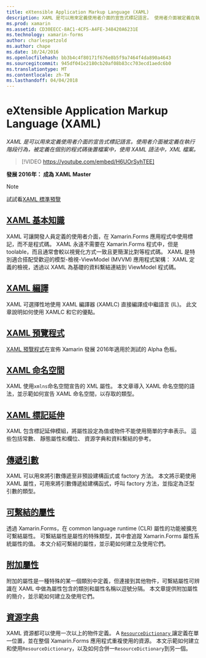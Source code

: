 ```yaml
---
title: eXtensible Application Markup Language (XAML)
description: XAML 是可以用來定義使用者介面的宣告式標記語言。 使用者介面被定義在執行階段行為，被定義在個別的程式碼後置檔案中，使用 XAML 語法中，XML 檔案。
ms.prod: xamarin
ms.assetid: CD30EECC-8AC1-4CF5-A4FE-348420A6231E
ms.technology: xamarin-forms
author: charlespetzold
ms.author: chape
ms.date: 10/24/2016
ms.openlocfilehash: bb3b4c4f80171f676e8b5f9a7464f4da890a4643
ms.sourcegitcommit: 945df041e2180cb20af08b83cc703ecd1aedc6b0
ms.translationtype: MT
ms.contentlocale: zh-TW
ms.lasthandoff: 04/04/2018
---
```

# <a name="extensible-application-markup-language-xaml"></a>eXtensible Application Markup Language (XAML)

_XAML 是可以用來定義使用者介面的宣告式標記語言。使用者介面被定義在執行階段行為，被定義在個別的程式碼後置檔案中，使用 XAML 語法中，XML 檔案。_

> [!VIDEO https://youtube.com/embed/H6UOrSyhTEE]

**發展 2016年： 成為 XAML Master**

> [!NOTE]
> 試試看[XAML 標準預覽](standard/index.md)

<a name="xaml" />

## <a name="xaml-basicsxaml-basicsindexmd"></a>[XAML 基本知識](xaml-basics/index.md)

XAML 可讓開發人員定義的使用者介面，在 Xamarin.Forms 應用程式中使用標記，而不是程式碼。 XAML 永遠不需要在 Xamarin.Forms 程式中，但是 toolable，而且通常會較以視覺化方式一致且更簡潔比對等程式碼。 XAML 是特別適合搭配受歡迎的模型-檢視-ViewModel (MVVM) 應用程式架構： XAML 定義的檢視，透過以 XAML 為基礎的資料繫結連結到 ViewModel 程式碼。

## <a name="xaml-compilationxamlcmd"></a>[XAML 編譯](xamlc.md)

XAML 可選擇性地使用 XAML 編譯器 (XAMLC) 直接編譯成中繼語言 (IL)。 此文章說明如何使用 XAMLC 和它的優點。

## <a name="xaml-previewerxaml-previewermd"></a>[XAML 預覽程式](xaml-previewer.md)

[XAML 預覽程式](~/xamarin-forms/xaml/xaml-previewer.md)在宣佈 Xamarin 發展 2016年適用於測試的 Alpha 色板。

## <a name="xaml-namespacesnamespacesmd"></a>[XAML 命名空間](namespaces.md)

XAML 使用`xmlns`命名空間宣告的 XML 屬性。 本文章導入 XAML 命名空間的語法，並示範如何宣告 XAML 命名空間，以存取的類型。

## <a name="xaml-markup-extensionsmarkup-extensionsindexmd"></a>[XAML 標記延伸](markup-extensions/index.md)

XAML 包含標記延伸模組，將屬性設定為值或物件不能使用簡單的字串表示。 這些包括常數、 靜態屬性和欄位、 資源字典和資料繫結的參考。

## <a name="passing-argumentspassing-argumentsmd"></a>[傳遞引數](passing-arguments.md)

XAML 可以用來將引數傳遞至非預設建構函式或 factory 方法。 本文將示範使用 XAML 屬性，可用來將引數傳遞給建構函式，呼叫 factory 方法，並指定為泛型引數的類型。

## <a name="bindable-propertiesbindable-propertiesmd"></a>[可繫結的屬性](bindable-properties.md)

透過 Xamarin.Forms，在 common language runtime (CLR) 屬性的功能被擴充可繫結屬性。 可繫結屬性是屬性的特殊類型，其中會追蹤 Xamarin.Forms 屬性系統屬性的值。 本文介紹可繫結的屬性，並示範如何建立及使用它們。

## <a name="attached-propertiesattached-propertiesmd"></a>[附加屬性](attached-properties.md)

附加的屬性是一種特殊的某一個類別中定義，但連接到其他物件，可繫結屬性可辨識在 XAML 中做為屬性包含的類別和屬性名稱以逗號分隔。 本文章提供附加屬性的簡介，並示範如何建立及使用它們。

## <a name="resource-dictionariesresource-dictionariesmd"></a>[資源字典](resource-dictionaries.md)

XAML 資源都可以使用一次以上的物件定義。 A [ `ResourceDictionary` ](https://developer.xamarin.com/api/type/Xamarin.Forms.ResourceDictionary/)讓定義在單一位置，並在整個 Xamarin.Forms 應用程式重複使用的資源。 本文示範如何建立和使用`ResourceDictionary`，以及如何合併一`ResourceDictionary`到另一個。
